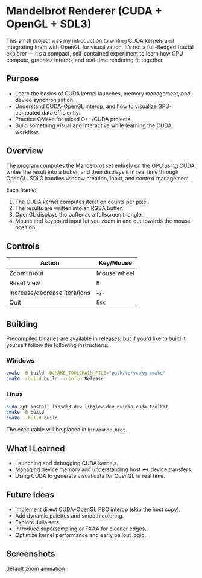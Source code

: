# Mandelbrot Renderer (CUDA + OpenGL + SDL3)
This small project was my introduction to writing CUDA kernels and integrating them with OpenGL for visualization.
It’s not a full-fledged fractal explorer — it’s a compact, self-contained experiment to learn how GPU compute, graphics interop, and real-time rendering fit together.

## Purpose
- Learn the basics of CUDA kernel launches, memory management, and device synchronization.
- Understand CUDA–OpenGL interop, and how to visualize GPU-computed data efficiently.
- Practice CMake for mixed C++/CUDA projects.
- Build something visual and interactive while learning the CUDA workflow.

## Overview
The program computes the Mandelbrot set entirely on the GPU using CUDA, writes the result into a buffer, and then displays it in real time through OpenGL.
SDL3 handles window creation, input, and context management.

Each frame:
1. The CUDA kernel computes iteration counts per pixel.
2. The results are written into an RGBA buffer.
3. OpenGL displays the buffer as a fullscreen triangle.
4. Mouse and keyboard input let you zoom in and out towards the mouse position.

## Controls
| Action | Key/Mouse |
| --- | --- |
| Zoom in/out | Mouse wheel |
| Reset view | `R` |
| Increase/decrease iterations | `+`/`-` |
| Quit | `Esc` |

## Building
Precompiled binaries are available in releases, but if you'd like to build it yourself follow the following instructions:
### Windows
```bash
cmake -B build -DCMAKE_TOOLCHAIN_FILE="path/to/vcpkg.cmake"
cmake --build build --config Release
```
### Linux
```bash
sudo apt install libsdl3-dev libglew-dev nvidia-cuda-toolkit
cmake -B build
cmake --build build
```
The executable will be placed in `bin/mandelbrot`.

## What I Learned
- Launching and debugging CUDA kernels.
- Managing device memory and understanding host ↔ device transfers.
- Using CUDA to generate visual data for OpenGL in real time.

## Future Ideas
- Implement direct CUDA–OpenGL PBO interop (skip the host copy).
- Add dynamic palettes and smooth coloring.
- Explore Julia sets.
- Introduce supersampling or FXAA for cleaner edges.
- Optimize kernel performance and early bailout logic.

## Screenshots
[default](https://github.com/jackmchristensen/mandelbrot/tree/main/examples/default.png)
[zoom](https://github.com/jackmchristensen/mandelbrot/tree/main/examples/zoom_00.png)
[animation](https://github.com/jackmchristensen/mandelbrot/tree/main/examples/mandelbrot_example.gif)
